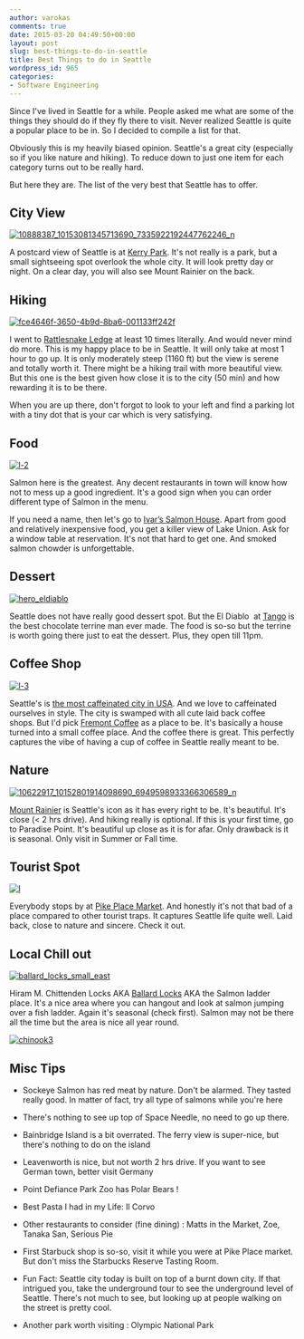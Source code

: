 ```yaml
---
author: varokas
comments: true
date: 2015-03-20 04:49:50+00:00
layout: post
slug: best-things-to-do-in-seattle
title: Best Things to do in Seattle
wordpress_id: 965
categories:
- Software Engineering
---
```


Since I've lived in Seattle for a while. People asked me what are some of the things they should do if they fly there to visit. Never realized Seattle is quite a popular place to be in. So I decided to compile a list for that.

Obviously this is my heavily biased opinion. Seattle's a great city (especially so if you like nature and hiking). To reduce down to just one item for each category turns out to be really hard.

But here they are. The list of the very best that Seattle has to offer.



## City View



[![10888387_10153081345713690_7335922192447762246_n](http://www.varokas.com/wp-content/uploads/2015/03/10888387_10153081345713690_7335922192447762246_n.jpg)](http://www.varokas.com/wp-content/uploads/2015/03/10888387_10153081345713690_7335922192447762246_n.jpg)

A postcard view of Seattle is at [Kerry Park](https://www.google.com/maps/place/Kerry+Park/@47.629547,-122.360137,15z/data=!4m2!3m1!1s0x0:0x33f7681e2424b58e). It's not really is a park, but a small sightseeing spot overlook the whole city. It will look pretty day or night. On a clear day, you will also see Mount Rainier on the back.



## Hiking



[![fce4646f-3650-4b9d-8ba6-001133ff242f](http://www.varokas.com/wp-content/uploads/2015/03/fce4646f-3650-4b9d-8ba6-001133ff242f.jpeg)](http://www.varokas.com/wp-content/uploads/2015/03/fce4646f-3650-4b9d-8ba6-001133ff242f.jpeg)

I went to [Rattlesnake Ledge](http://www.wta.org/go-hiking/hikes/rattle-snake-ledge) at least 10 times literally. And would never mind do more. This is my happy place to be in Seattle. It will only take at most 1 hour to go up. It is only moderately steep (1160 ft) but the view is serene and totally worth it. There might be a hiking trail with more beautiful view. But this one is the best given how close it is to the city (50 min) and how rewarding it is to be there.

When you are up there, don't forgot to look to your left and find a parking lot with a tiny dot that is your car which is very satisfying.



## Food



[![l-2](http://www.varokas.com/wp-content/uploads/2015/03/l-21.jpg)](http://www.varokas.com/wp-content/uploads/2015/03/l-21.jpg)

Salmon here is the greatest. Any decent restaurants in town will know how not to mess up a good ingredient. It's a good sign when you can order different type of Salmon in the menu.

If you need a name, then let's go to [Ivar’s Salmon House](http://www.yelp.com/biz/ivars-salmon-house-seattle). Apart from good and relatively inexpensive food, you get a killer view of Lake Union. Ask for a window table at reservation. It's not that hard to get one. And smoked salmon chowder is unforgettable.



## Dessert



[![hero_eldiablo](http://www.varokas.com/wp-content/uploads/2015/03/hero_eldiablo-1024x366.jpg)](http://www.varokas.com/wp-content/uploads/2015/03/hero_eldiablo.jpg)

Seattle does not have really good dessert spot. But the El Diablo  at [Tango](http://tangorestaurant.com) is the best chocolate terrine man ever made. The food is so-so but the terrine is worth going there just to eat the dessert. Plus, they open till 11pm.



## Coffee Shop



[![l-3](http://www.varokas.com/wp-content/uploads/2015/03/l-3.jpg)](http://www.varokas.com/wp-content/uploads/2015/03/l-3.jpg)

Seattle's is [the most caffeinated city in USA](http://www.cnbc.com/id/43896943/page/13). And we love to caffeinated ourselves in style. The city is swamped with all cute laid back coffee shops. But I'd pick [Fremont Coffee](http://www.yelp.com/biz/fremont-coffee-seattle) as a place to be. It's basically a house turned into a small coffee place. And the coffee there is great. This perfectly captures the vibe of having a cup of coffee in Seattle really meant to be.



## Nature



[![10622917_10152801914098690_6949598933366306589_n](http://www.varokas.com/wp-content/uploads/2015/03/10622917_10152801914098690_6949598933366306589_n.jpg)](http://www.varokas.com/wp-content/uploads/2015/03/10622917_10152801914098690_6949598933366306589_n.jpg)

[Mount Rainier](http://www.nps.gov/mora/index.htm) is Seattle's icon as it has every right to be. It's beautiful. It's close (< 2 hrs drive). And hiking really is optional. If this is your first time, go to Paradise Point. It's beautiful up close as it is for afar. Only drawback is it is seasonal. Only visit in Summer or Fall time.



## Tourist Spot



[![l](http://www.varokas.com/wp-content/uploads/2015/03/l1.jpg)](http://www.varokas.com/wp-content/uploads/2015/03/l1.jpg)

Everybody stops by at [Pike Place Market](http://www.yelp.com/biz/pike-place-market-seattle). And honestly it's not that bad of a place compared to other tourist traps. It captures Seattle life quite well. Laid back, close to nature and sincere. Check it out.



## Local Chill out



[![ballard_locks_small_east](http://www.varokas.com/wp-content/uploads/2015/03/ballard_locks_small_east-1024x707.jpg)](http://www.varokas.com/wp-content/uploads/2015/03/ballard_locks_small_east.jpg)

Hiram M. Chittenden Locks AKA [Ballard Locks](http://www.yelp.com/biz/hiram-m-chittenden-locks-seattle) AKA the Salmon ladder place. It's a nice area where you can hangout and look at salmon jumping over a fish ladder. Again it's seasonal (check first). Salmon may not be there all the time but the area is nice all year round.

[![chinook3](http://www.varokas.com/wp-content/uploads/2015/03/chinook31.jpg)](http://www.varokas.com/wp-content/uploads/2015/03/chinook31.jpg)



## Misc Tips






    
  * Sockeye Salmon has red meat by nature. Don't be alarmed. They tasted really good. In matter of fact, try all type of salmons while you're here

    
  * There's nothing to see up top of Space Needle, no need to go up there.

    
  * Bainbridge Island is a bit overrated. The ferry view is super-nice, but there's nothing to do on the island

    
  * Leavenworth is nice, but not worth 2 hrs drive. If you want to see German town, better visit Germany

    
  * Point Defiance Park Zoo has Polar Bears !

    
  * Best Pasta I had in my Life: Il Corvo

    
  * Other restaurants to consider (fine dining) : Matts in the Market, Zoe, Tanaka San, Serious Pie

    
  * First Starbuck shop is so-so, visit it while you were at Pike Place market. But don't miss the Starbucks Reserve Tasting Room.

    
  * Fun Fact: Seattle city today is built on top of a burnt down city. If that intrigued you, take the underground tour to see the underground level of Seattle. There's not much to see, but looking up at people walking on the street is pretty cool.

    
  * Another park worth visiting : Olympic National Park


